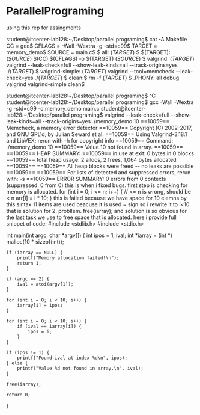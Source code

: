 # ParallelPrograming
using this rep for assingments


student@itcenter-lab128:~/Desktop/parallel programing$ cat -A Makefile
CC = gcc$
CFLAGS = -Wall -Wextra -g -std=c99$
TARGET = memory_demo$
SOURCE = main.c$
$
all: $(TARGET)$
$
$(TARGET): $(SOURCE)$
    $(CC) $(CFLAGS) -o $(TARGET) $(SOURCE)$
$
valgrind: $(TARGET)$
    valgrind --leak-check=full --show-leak-kinds=all --track-origins=yes ./$(TARGET)$
$
valgrind-simple: $(TARGET)$
    valgrind --tool=memcheck --leak-check=yes ./$(TARGET)$
$
clean:$
    rm -f $(TARGET)$
$
.PHONY: all debug valgrind valgrind-simple clean$

student@itcenter-lab128:~/Desktop/parallel programing$ ^C
student@itcenter-lab128:~/Desktop/parallel programing$ gcc -Wall -Wextra -g -std=c99 -o memory_demo main.c
student@itcenter-lab128:~/Desktop/parallel programing$ valgrind --leak-check=full --show-leak-kinds=all --track-origins=yes ./memory_demo 10
==10059== Memcheck, a memory error detector
==10059== Copyright (C) 2002-2017, and GNU GPL'd, by Julian Seward et al.
==10059== Using Valgrind-3.18.1 and LibVEX; rerun with -h for copyright info
==10059== Command: ./memory_demo 10
==10059== 
Value 10 not found in array.
==10059== 
==10059== HEAP SUMMARY:
==10059==     in use at exit: 0 bytes in 0 blocks
==10059==   total heap usage: 2 allocs, 2 frees, 1,064 bytes allocated
==10059== 
==10059== All heap blocks were freed -- no leaks are possible
==10059== 
==10059== For lists of detected and suppressed errors, rerun with: -s
==10059== ERROR SUMMARY: 0 errors from 0 contexts (suppressed: 0 from 0) this is when i fixed bugs.
first step is checking for memory is allocated.  for (int i = 0; i <= n; i++) {   // <= n is wrong, should be < n
        arr[i] = i * 10;
    }
this is failed because we have space for 10 elemns by this sintax 11 items are used beacuse it is used = sign so i rewrite it to i<10. that is solution for 2. probllem. 
    free(iarray);
     and solution is so obvious for the last task we use to free space that is allocated. here i provide full snippet of code:
     #include <stdlib.h>
#include <stdio.h>

int main(int argc, char *argv[]) {
    int ipos = 1, ival;
    int *iarray = (int *) malloc(10 * sizeof(int));
    
    if (iarray == NULL) {
        printf("Memory allocation failed!\n");
        return 1;
    }
    
    if (argc == 2) {
        ival = atoi(argv[1]);
    }

    for (int i = 0; i < 10; i++) {
        iarray[i] = ipos;
    }

    for (int i = 0; i < 10; i++) {
        if (ival == iarray[i]) {
            ipos = i;
        }
    }

    if (ipos != 1) {
        printf("Found ival at index %d\n", ipos);
    } else {
        printf("Value %d not found in array.\n", ival);
    }

    free(iarray);
    
    return 0;
}
